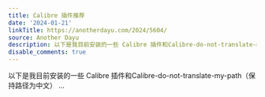 ```yaml
---
title: Calibre 插件推荐
date: '2024-01-21'
linkTitle: https://anotherdayu.com/2024/5604/
source: Another Dayu
description: 以下是我目前安装的一些 Calibre 插件和Calibre-do-not-translate-my-path（保持路径为中文） ...
disable_comments: true
---
```

以下是我目前安装的一些 Calibre 插件和Calibre-do-not-translate-my-path（保持路径为中文） ...
